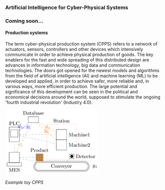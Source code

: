 ### Artificial Intelligence for Cyber-Physical Systems


### Coming soon...

#### Production systems
The term cyber-physical production system (CPPS) refers to a network of actuators, sensors, controllers and other devices which intensively communicate in order to achieve physical production of goods.
The key enablers for the fast and wide spreading of this distributed design are advances in information technology, big data and communication technologies.
The doors got opened for the newest models and algorithms from the field of artificial intelligence (AI) and machine learning (ML) to be developed and applied, in order to achieve safer, more reliable and, in various ways, more efficient production.
The large potential and significance of this development can be seen in the political and economical decisions around the world, supposed to stimulate the ongoing 'fourth industrial revolution' (Industry 4.0).


<img src="fig_ai4cps.png"  width="300">

*Example toy CPPS*
